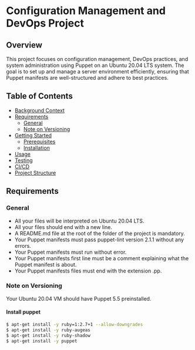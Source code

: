 # Configuration Management and DevOps Project

## Overview

This project focuses on configuration management, DevOps practices, and system administration using Puppet on an Ubuntu 20.04 LTS system. The goal is to set up and manage a server environment efficiently, ensuring that Puppet manifests are well-structured and adhere to best practices.

## Table of Contents

- [Background Context](#background-context)
- [Requirements](#requirements)
  - [General](#general)
  - [Note on Versioning](#note-on-versioning)
- [Getting Started](#getting-started)
  - [Prerequisites](#prerequisites)
  - [Installation](#installation)
- [Usage](#usage)
- [Testing](#testing)
- [CI/CD](#cicd)
- [Project Structure](#project-structure)

## Requirements

### General

- All your files will be interpreted on Ubuntu 20.04 LTS.
- All your files should end with a new line.
- A README.md file at the root of the folder of the project is mandatory.
- Your Puppet manifests must pass puppet-lint version 2.1.1 without any errors.
- Your Puppet manifests must run without error.
- Your Puppet manifests first line must be a comment explaining what the Puppet manifest is about.
- Your Puppet manifests files must end with the extension .pp.

### Note on Versioning

Your Ubuntu 20.04 VM should have Puppet 5.5 preinstalled.

#### Install puppet

```bash
$ apt-get install -y ruby=1:2.7+1 --allow-downgrades
$ apt-get install -y ruby-augeas
$ apt-get install -y ruby-shadow
$ apt-get install -y puppet

